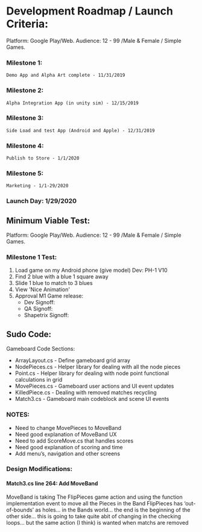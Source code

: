 # Development Roadmap / Launch Criteria: 
Platform: Google Play/Web. 	        Audience: 12 - 99 /Male & Female / Simple Games.

### Milestone 1:
	Demo App and Alpha Art complete - 11/31/2019

### Milestone 2:
	Alpha Integration App (in unity sim) - 12/15/2019

### Milestone 3:
	Side Load and test App (Android and Apple) - 12/31/2019

### Milestone 4:
	Publish to Store - 1/1/2020

### Milestone 5:
	Marketing - 1/1-29/2020

### Launch Day: 1/29/2020

## Minimum Viable Test: 
Platform: Google Play/Web. 	        Audience: 12 - 99 /Male & Female / Simple Games.

### Milestone 1 Test:
1. Load game on my Android phone (give model) Dev: PH-1 V10
2. Find 2 blue with a blue 1 square away
3. Slide 1 blue to match to 3 blues
4. View 'Nice Animation'
5. Approval M1 Game release:
	 - Dev Signoff:
	 - QA Signoff:
	 - Shapetrix Signoff: 
	
## Sudo Code: 

Gameboard Code Sections:
- ArrayLayout.cs - Define gameboard grid array
- NodePieces.cs - Helper library for dealing with all the node pieces
- Point.cs - Helper library for dealing with node point functional calculations in grid
- MovePieces.cs - Gameboard user actions and UI event updates
- KilledPiece.cs - Dealing with removed matches recycling
- Match3.cs - Gameboard main codeblock and scene UI events

### NOTES:
- Need to change MovePieces to MoveBand
- Need good explanation of MoveBand UX
- Need to add ScoreMove.cs that handles scores
- Need good explanation of scoring and time
- Add menu’s, navigation and other screens

### Design Modifications:
#### Match3.cs line 264: Add MoveBand
MoveBand is taking The FlipPieces game action and using the function implementation event to move all the Pieces in the Band
FlipPieces has ‘out-of-bounds’ as holes… in the Bands world… the end is the beginning of the other side… this is going to take quite abit of changing in the checking loops… but the same action (I think) is wanted when matchs are removed
